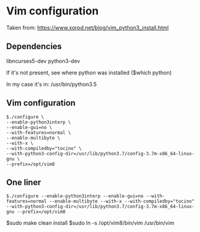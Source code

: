 # Vim configuration

Taken from: https://www.xorpd.net/blog/vim_python3_install.html

## Dependencies

libncurses5-dev
python3-dev

If it's not present, see where python was installed ($which python)

In my case it's in: /usr/bin/python3.5

## Vim configuration

```
$./configure \
--enable-python3interp \
--enable-gui=no \
--with-features=normal \
--enable-multibyte \
--with-x \
--with-compiledby="tocino" \
--with-python3-config-dir=/usr/lib/python3.7/config-3.7m-x86_64-linux-gnu \
--prefix=/opt/vim8
```

## One liner

```
$./configure --enable-python3interp --enable-gui=no --with-features=normal --enable-multibyte --with-x --with-compiledby="tocino" --with-python3-config-dir=/usr/lib/python3.7/config-3.7m-x86_64-linux-gnu --prefix=/opt/vim8
```
$sudo make clean install
$sudo ln -s /opt/vim8/bin/vim /usr/bin/vim
